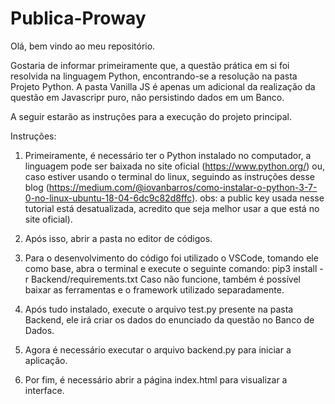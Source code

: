 # Publica-Proway

Olá, bem vindo ao meu repositório.

Gostaria de informar primeiramente que, a questão prática em si foi resolvida na linguagem Python, encontrando-se a resolução na pasta Projeto Python. A pasta Vanilla JS é apenas um adicional da realização da questão em Javascripr puro, não persistindo dados em um Banco.

A seguir estarão as instruções para a execução do projeto principal.

Instruções: 

1) Primeiramente, é necessário ter o Python instalado no computador, a linguagem pode ser baixada no site oficial (https://www.python.org/) ou, caso estiver usando o terminal do linux, seguindo as instruções desse blog (https://medium.com/@iovanbarros/como-instalar-o-python-3-7-0-no-linux-ubuntu-18-04-6dc9c82d8ffc).
obs: a public key usada nesse tutorial está desatualizada, acredito que seja melhor usar a que está no site oficial).

2) Após isso, abrir a pasta no editor de códigos.

3) Para o desenvolvimento do código foi utilizado o VSCode, tomando ele como base, abra o terminal e execute o seguinte comando: pip3 install -r Backend/requirements.txt
Caso não funcione, também é possível baixar as ferramentas e o framework utilizado separadamente.

4) Após tudo instalado, execute o arquivo test.py presente na pasta Backend, ele irá criar os dados do enunciado da questão no Banco de Dados.

5) Agora é necessário executar o arquivo backend.py para iniciar a aplicação.

6) Por fim, é necessário abrir a página index.html para visualizar a interface.
